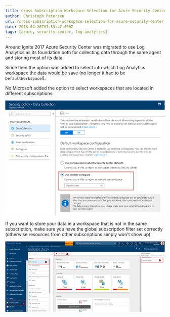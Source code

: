 ```yaml
---
title: Cross Subscription Workspace Selection for Azure Security Center
author: Christoph Petersen
url: /cross-subscription-workspace-selection-for-azure-security-center
date: 2018-04-26T07:53:47.000Z
tags: [azure, security-center, log-analytics]
---
```


Around Ignite 2017 Azure Security Center was migrated to use Log Analytics as its foundation both for collecting data through the same agent and storing most of its data.

Since then the option was added to select into which Log Analytics workspace the data would be save (no longer it had to be `DefaultWorkspace`!).

No Microsoft added the option to select workspaces that are located in different subscriptions:

![cross-subscription-workspace-access](images/cross-subscription-workspace-access.png)

If you want to store your data in a workspace that is not in the same subscription, make sure you have the global subscription filter set correctly (otherwise resources from other subscriptions simply won't show up):

![asc-select-subscriptions](images/asc-select-subscriptions.png)
